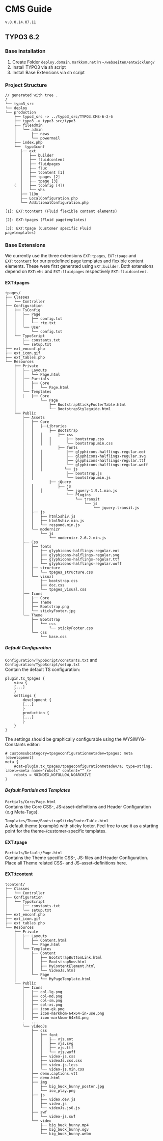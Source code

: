 # CMS Guide
<code>v.0.0.14.07.11</code>

## TYPO3 6.2

### Base installation

1. Create Folder <code>deploy.domain.markkom.net</code> in <code>~/webseiten/entwicklung/</code>
3. Install TYPO3 via sh script
4. Install Base Extensions via sh script

    
    
### Project Structure

    // generated with tree .
    /
    └── typo3_src
    └── deploy
    └── production
        ├── typo3_src -> ../typo3_src/TYPO3.CMS-6-2-6
        ├── typo3 -> typo3_src/typo3
        ├── fileadmin
        │   └── admin
        │       ├── news
        │       └── powermail
        ├── index.php
        └──  typo3conf
           ├── ext
           │   ├── builder
           │   ├── fluidcontent
           │   ├── fluidpages
           │   ├── flux
           │   ├── tcontent [1]
           │   ├── tpages [2]
           │   ├── tpage [3]
        (  │   ├── tconfig [4])
           │   └── vhs
           ├── l10n
           ├── LocalConfiguration.php
           └── AdditionalConfiguration.php

<code>[1]: EXT:tcontent (Fluid flexible content elements)</code>

<code>[2]: EXT:tpages (Fluid pagetemplates)</code>

<code>[3]: EXT:tpage (Customer specific Fluid pagetemplates)</code>

    	
### Base Extensions

We currently use the three extensions <code>EXT:tpages</code>, <code>EXT:tpage</code> and <code>EXT:tcontent</code> for our predefined page templates and flexible content elements. These were first generated using <code>EXT:builder</code>. Both extensions depend on <code>EXT:vhs</code> and <code>EXT:fluidpages</code> respectively <code>EXT:fluidcontent</code>. 

#### EXT:tpages

    tpages/
    ├── Classes
    │   └── Controller
    ├── Configuration
    │   ├── TsConfig
    │   │   ├── Page
    │   │   │   ├── config.txt
    │   │   │   └── rte.txt
    │   │   └── User
    │   │       └── config.txt
    │   └── TypoScript
    │       ├── constants.txt
    │       └── setup.txt
    ├── ext_emconf.php
    ├── ext_icon.gif
    ├── ext_tables.php
    └── Resources
        ├── Private
        │   ├── Layouts
        │   │   └── Page.html
        │   ├── Partials
        │   │   ├── Core
        │   │   │   └── Page.html
        │   └── Templates
        │   │   ├── Core
        │           └── Page
        │               ├── BootstrapStickyFooterTable.html
        │               └── BootstrapStyleguide.html
        └── Public
            ├── Assets
            │   ├── Core
            │   │   ├──Libraries
            │   │       ├── Bootstrap
            │   │   │       ├── css
            │   │   │   │       ├── bootstrap.css
            │   │   │   │       └── bootstrap.min.css
            │   │           ├── fonts
            │   │   │           ├── glyphicons-halflings-regular.eot
            │   │   │           ├── glyphicons-halflings-regular.svg
            │   │   │           ├── glyphicons-halflings-regular.ttf
            │   │   │           └── glyphicons-halflings-regular.woff
            │   │   │          └── js
            │   │               ├── bootstrap.js
            │   │               └── bootstrap.min.js
            │           ├── jQuery
            │   │           ├── js
            │   │   │           └── jquery-1.9.1.min.js
            │   │               └── Plugins
            │   │                   └── transit
            │   │                       └── js
            │   │                           └── jquery.transit.js
            │   ├── js
            │   │   ├── html5shiv.js
            │   │   ├── html5shiv.min.js
            │   │   └── respond.min.js
            │   └── modernizr
            │       └── js
            │           └── modernizr-2.6.2.min.js
            ├── Css
            │   ├── fonts
            │   │   ├── glyphicons-halflings-regular.eot
            │   │   ├── glyphicons-halflings-regular.svg
            │   │   ├── glyphicons-halflings-regular.ttf
            │   │   └── glyphicons-halflings-regular.woff
            │   ├── structure
            │   │   └── tpages_structure.css
            │   └── visual
            │       ├── bootstrap.css
            │       ├── doc.css
            │       └── tpages_visual.css
            ├── Icons
            │   ├── Core
            │   ├── Theme
            │   ├── Bootstrap.png
            │   └── stickyFooter.jpg
            └── Theme
                ├── Bootstrap
                │   └── css
                │       └── stickyFooter.css
                └── css
                    └── base.css

##### Default Configuration

<code>Configuration/TypoScript/constants.txt</code> and <code>Configuration/TypoScript/setup.txt</code>  
Contain the default TS configuration:  
    
    plugin.tx_tpages {
        view {
        [...]
        }
        settings {
    	    development {
    	    [...]
    	    }
    	    production {
    	    [...]
    	    }
        }
    }
    
The settings should be graphically configurable using the WYSIWYG-Constants editor:

    # customsubcategory=tpageconfigurationmetadev=tpages: meta [development]
    meta {
        #cat=plugin.tx_tpages/tpageconfigurationmetadev/a; type=string; label=<meta name="robots" content="" />
        robots = NOINDEX,NOFOLLOW,NOARCHIVE
    }
    
##### Default Partials and Templates

<code>Partials/Core/Page.html</code>  
Contains the Core CSS-, JS-asset-definitions and Header Configuration (e.g Meta-Tags).

<code>Templates/Theme/BootstrapStickyFooterTable.html</code>  
A default theme (example) with sticky footer. Feel free to use it as a starting point for the theme-/customer-specific templates.

#### EXT:tpage

<code>Partials/Default/Page.html</code>  
Contains the Theme specific CSS-, JS-files and Header Configuration. Place all Theme related CSS- and JS-asset-definitions here.



#### EXT:tcontent

    tcontent/
    ├── Classes
    │   └── Controller
    ├── Configuration
    │   └── TypoScript
    │       ├── constants.txt
    │       └── setup.txt
    ├── ext_emconf.php
    ├── ext_icon.gif
    ├── ext_tables.php
    └── Resources
        ├── Private
        │   ├── Layouts
        │   │   ├── Content.html
        │   │   └── Page.html
        │   └── Templates
        │       ├── Content
        │       │   ├── BootstrapButtonLink.html
        │       │   ├── BootstrapRow.html
        │       │   ├── MyContentElement.html
        │       │   └── VideoJs.html
        │       └── Page
        │           └── MyPageTemplate.html
        └── Public
            ├── Icons
            │   ├── col-lg.png
            │   ├── col-md.png
            │   ├── col-sm.png
            │   ├── col-xs.png
            │   ├── icon-gk.png
            │   ├── icon-markkom-64x64-in-use.png
            │   ├── icon-markkom-64x64.png
            .   ...
            └── videoJs
                ├── css
                │   ├── font
                │   │   ├── vjs.eot
                │   │   ├── vjs.svg
                │   │   ├── vjs.ttf
                │   │   └── vjs.woff
                │   ├── video-js.css
                │   ├── videoJs.css.css
                │   ├── video-js.less
                │   └── video-js.min.css
                ├── demo.captions.vtt
                ├── demo.html
                ├── img
                │   ├── big_buck_bunny_poster.jpg
                │   └── ico_play.png
                ├── js
                │   ├── video.dev.js
                │   ├── video.js
                │   └── videoJs.js0.js
                ├── swf
                │   └── video-js.swf
                └── video
                    ├── big_buck_bunny.mp4
                    ├── big_buck_bunny.ogv
                    └── big_buck_bunny.webm
